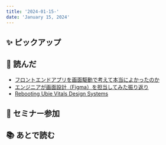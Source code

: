```yaml
---
title: '2024-01-15-'
date: 'January 15, 2024'
---
```


## ✨ ピックアップ

## 👀 読んだ

- [フロントエンドアプリを画面駆動で考えて本当によかったのか](https://zenn.dev/voicy/articles/04a2e1050e0971)
- [エンジニアが画面設計（Figma）を担当してみた振り返り](https://zenn.dev/thinkingsinc/articles/7a32a8abac03dd)
- [Rebooting Ubie Vitals Design Systems](https://zenn.dev/ubie_dev/articles/26e63af41709c4)

## 🚶 セミナー参加

## 📚 あとで読む
